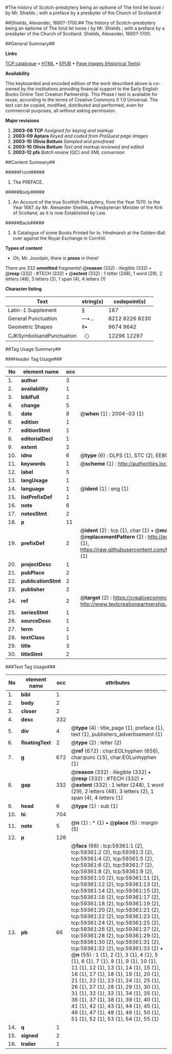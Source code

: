 #The history of Scotch-presbytery being an epitome of The hind let loose / by Mr. Shields ; with a preface by a presbyter of the Church of Scotland.#

##Shields, Alexander, 1660?-1700.##
The history of Scotch-presbytery being an epitome of The hind let loose / by Mr. Shields ; with a preface by a presbyter of the Church of Scotland.
Shields, Alexander, 1660?-1700.

##General Summary##

**Links**

[TCP catalogue](http://www.ota.ox.ac.uk/tcp/)  • 
[HTML](http://tei.it.ox.ac.uk/tcp/Texts-HTML/free/A59/A59964.html)  • 
[EPUB](http://tei.it.ox.ac.uk/tcp/Texts-EPUB/free/A59/A59964.epub) • 
[Page images (Historical Texts)](https://data.historicaltexts.jisc.ac.uk/view?pubId=eebo-12311209e&pageId=eebo-12311209e-59361-1)

**Availability**

This keyboarded and encoded edition of the
	       work described above is co-owned by the institutions
	       providing financial support to the Early English Books
	       Online Text Creation Partnership. This Phase I text is
	       available for reuse, according to the terms of Creative
	       Commons 0 1.0 Universal. The text can be copied,
	       modified, distributed and performed, even for
	       commercial purposes, all without asking permission.

**Major revisions**

1. __2003-08__ __TCP__ *Assigned for keying and markup*
1. __2003-09__ __Aptara__ *Keyed and coded from ProQuest page images*
1. __2003-10__ __Olivia Bottum__ *Sampled and proofread*
1. __2003-10__ __Olivia Bottum__ *Text and markup reviewed and edited*
1. __2003-12__ __pfs__ *Batch review (QC) and XML conversion*

##Content Summary##

#####Front#####

1. The PREFACE.

#####Body#####

1. An Account of the true Scottish Presbytery,
from the Year 1570. to the Year 1687.
by Mr. Alexander Sheilds, a Presbyterian
Minister of the Kirk of Scotland,
as it is now Established by Law.

#####Back#####

1. A Catalogue of some Books Printed
for Io. Hindmarsh at the Golden-Ball over
against the Royal-Exchange in Cornhill.

**Types of content**

  * Oh, Mr. Jourdain, there is **prose** in there!

There are 332 **ommitted** fragments! 
 @__reason__ (332) : illegible (332)  •  @__resp__ (332) : #TECH (332)  •  @__extent__ (332) : 1 letter (248), 1 word (29), 2 letters (48), 3 letters (2), 1 span (4), 4 letters (1)

**Character listing**


|Text|string(s)|codepoint(s)|
|---|---|---|
|Latin-1 Supplement|§|167|
|General Punctuation|—•…|8212 8226 8230|
|Geometric Shapes|◊▪|9674 9642|
|CJKSymbolsandPunctuation|〈〉|12296 12297|

##Tag Usage Summary##

###Header Tag Usage###

|No|element name|occ|attributes|
|---|---|---|---|
|1.|__author__|3||
|2.|__availability__|1||
|3.|__biblFull__|1||
|4.|__change__|5||
|5.|__date__|8| @__when__ (1) : 2004-03 (1)|
|6.|__edition__|1||
|7.|__editionStmt__|1||
|8.|__editorialDecl__|1||
|9.|__extent__|2||
|10.|__idno__|6| @__type__ (6) : DLPS (1), STC (2), EEBO-CITATION (1), OCLC (1), VID (1)|
|11.|__keywords__|1| @__scheme__ (1) : http://authorities.loc.gov/ (1)|
|12.|__label__|5||
|13.|__langUsage__|1||
|14.|__language__|1| @__ident__ (1) : eng (1)|
|15.|__listPrefixDef__|1||
|16.|__note__|6||
|17.|__notesStmt__|2||
|18.|__p__|11||
|19.|__prefixDef__|2| @__ident__ (2) : tcp (1), char (1)  •  @__matchPattern__ (2) : ([0-9\-]+):([0-9IVX]+) (1), (.+) (1)  •  @__replacementPattern__ (2) : http://eebo.chadwyck.com/downloadtiff?vid=$1&page=$2 (1), https://raw.githubusercontent.com/textcreationpartnership/Texts/master/tcpchars.xml#$1 (1)|
|20.|__projectDesc__|1||
|21.|__pubPlace__|2||
|22.|__publicationStmt__|2||
|23.|__publisher__|2||
|24.|__ref__|2| @__target__ (2) : https://creativecommons.org/publicdomain/zero/1.0/ (1), http://www.textcreationpartnership.org/docs/. (1)|
|25.|__seriesStmt__|1||
|26.|__sourceDesc__|1||
|27.|__term__|1||
|28.|__textClass__|1||
|29.|__title__|3||
|30.|__titleStmt__|2||


###Text Tag Usage###

|No|element name|occ|attributes|
|---|---|---|---|
|1.|__bibl__|1||
|2.|__body__|2||
|3.|__closer__|2||
|4.|__desc__|332||
|5.|__div__|4| @__type__ (4) : title_page (1), preface (1), text (1), publishers_advertisement (1)|
|6.|__floatingText__|2| @__type__ (2) : letter (2)|
|7.|__g__|672| @__ref__ (672) : char:EOLhyphen (656), char:punc (15), char:EOLunhyphen (1)|
|8.|__gap__|332| @__reason__ (332) : illegible (332)  •  @__resp__ (332) : #TECH (332)  •  @__extent__ (332) : 1 letter (248), 1 word (29), 2 letters (48), 3 letters (2), 1 span (4), 4 letters (1)|
|9.|__head__|6| @__type__ (1) : sub (1)|
|10.|__hi__|704||
|11.|__note__|5| @__n__ (1) : * (1)  •  @__place__ (5) : margin (5)|
|12.|__p__|126||
|13.|__pb__|66| @__facs__ (66) : tcp:59361:1 (2), tcp:59361:2 (2), tcp:59361:3 (2), tcp:59361:4 (2), tcp:59361:5 (2), tcp:59361:6 (2), tcp:59361:7 (2), tcp:59361:8 (2), tcp:59361:9 (2), tcp:59361:10 (2), tcp:59361:11 (2), tcp:59361:12 (2), tcp:59361:13 (2), tcp:59361:14 (2), tcp:59361:15 (2), tcp:59361:16 (2), tcp:59361:17 (2), tcp:59361:18 (2), tcp:59361:19 (2), tcp:59361:20 (2), tcp:59361:21 (2), tcp:59361:22 (2), tcp:59361:23 (2), tcp:59361:24 (2), tcp:59361:25 (2), tcp:59361:26 (2), tcp:59361:27 (2), tcp:59361:28 (2), tcp:59361:29 (2), tcp:59361:30 (2), tcp:59361:31 (2), tcp:59361:32 (2), tcp:59361:33 (2)  •  @__n__ (55) : 1 (1), 2 (1), 3 (1), 4 (1), 5 (1), 6 (1), 7 (1), 8 (1), 9 (1), 10 (1), 11 (1), 12 (1), 13 (1), 14 (1), 15 (1), 16 (1), 17 (1), 18 (1), 19 (1), 20 (1), 21 (1), 22 (1), 23 (1), 24 (1), 25 (1), 26 (1), 27 (1), 28 (1), 29 (1), 30 (1), 31 (1), 32 (1), 33 (1), 34 (1), 35 (1), 36 (1), 37 (1), 38 (1), 39 (1), 40 (1), 41 (1), 42 (1), 43 (1), 44 (1), 45 (1), 46 (1), 47 (1), 48 (1), 49 (1), 50 (1), 51 (1), 52 (1), 53 (1), 54 (1), 55 (1)|
|14.|__q__|1||
|15.|__signed__|2||
|16.|__trailer__|1||
